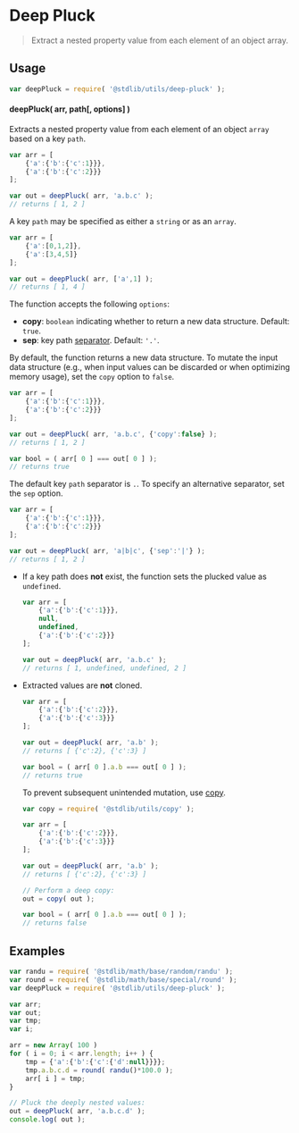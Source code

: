 # Deep Pluck

> Extract a nested property value from each element of an object array.


<!-- <intro> -->

<!-- </intro> -->


<!-- <usage> -->

## Usage

``` javascript
var deepPluck = require( '@stdlib/utils/deep-pluck' );
```

#### deepPluck( arr, path\[, options\] )

Extracts a nested property value from each element of an object `array` based on a key `path`.

``` javascript
var arr = [
    {'a':{'b':{'c':1}}},
    {'a':{'b':{'c':2}}}
];

var out = deepPluck( arr, 'a.b.c' );
// returns [ 1, 2 ]
```

A key `path` may be specified as either a `string` or as an `array`.

``` javascript
var arr = [
    {'a':[0,1,2]},
    {'a':[3,4,5]}
];

var out = deepPluck( arr, ['a',1] );
// returns [ 1, 4 ]
```

The function accepts the following `options`:

* __copy__: `boolean` indicating whether to return a new data structure. Default: `true`.
* __sep__: key path [separator][@stdlib/utils/deep-get]. Default: `'.'`.

By default, the function returns a new data structure. To mutate the input data structure (e.g., when input values can be discarded or when optimizing memory usage), set the `copy` option to `false`.

``` javascript
var arr = [
    {'a':{'b':{'c':1}}},
    {'a':{'b':{'c':2}}}
];

var out = deepPluck( arr, 'a.b.c', {'copy':false} );
// returns [ 1, 2 ]

var bool = ( arr[ 0 ] === out[ 0 ] );
// returns true
```

The default key `path` separator is `.`. To specify an alternative separator, set the `sep` option.

``` javascript
var arr = [
    {'a':{'b':{'c':1}}},
    {'a':{'b':{'c':2}}}
];

var out = deepPluck( arr, 'a|b|c', {'sep':'|'} );
// returns [ 1, 2 ]
```

<!-- </usage> -->


<!-- <notes> -->

* If a key path does __not__ exist, the function sets the plucked value as `undefined`.
    
  ``` javascript
  var arr = [
      {'a':{'b':{'c':1}}},
      null,
      undefined,
      {'a':{'b':{'c':2}}}
  ];

  var out = deepPluck( arr, 'a.b.c' );
  // returns [ 1, undefined, undefined, 2 ]
  ```

* Extracted values are __not__ cloned.

  ``` javascript
  var arr = [
      {'a':{'b':{'c':2}}},
      {'a':{'b':{'c':3}}}
  ];

  var out = deepPluck( arr, 'a.b' );
  // returns [ {'c':2}, {'c':3} ]

  var bool = ( arr[ 0 ].a.b === out[ 0 ] );
  // returns true
  ``` 

  To prevent subsequent unintended mutation, use [copy][@stdlib/utils/copy].

  ``` javascript
  var copy = require( '@stdlib/utils/copy' );

  var arr = [
      {'a':{'b':{'c':2}}},
      {'a':{'b':{'c':3}}}
  ];

  var out = deepPluck( arr, 'a.b' );
  // returns [ {'c':2}, {'c':3} ]

  // Perform a deep copy:
  out = copy( out );

  var bool = ( arr[ 0 ].a.b === out[ 0 ] );
  // returns false
  ```

<!-- </notes> -->


<!-- <examples> -->

## Examples

``` javascript
var randu = require( '@stdlib/math/base/random/randu' );
var round = require( '@stdlib/math/base/special/round' );
var deepPluck = require( '@stdlib/utils/deep-pluck' );

var arr;
var out;
var tmp;
var i;

arr = new Array( 100 )
for ( i = 0; i < arr.length; i++ ) {
    tmp = {'a':{'b':{'c':{'d':null}}}};
    tmp.a.b.c.d = round( randu()*100.0 );
    arr[ i ] = tmp;
}

// Pluck the deeply nested values:
out = deepPluck( arr, 'a.b.c.d' );
console.log( out );
```

<!-- </examples> -->


<!-- <links> -->

<!-- FIXME: change link to stdlib modules -->

[@stdlib/utils/deep-get]: https://github.com/stdlib-js/stdlib
[@stdlib/utils/copy]: https://github.com/stdlib-js/stdlib

<!-- </links> -->
